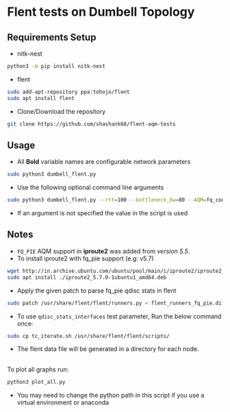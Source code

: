 # Flent tests on Dumbell Topology

## Requirements Setup

* nitk-nest

```bash
python3 -m pip install nitk-nest
```

* flent

```bash
sudo add-apt-repository ppa:tohojo/flent
sudo apt install flent
```

* Clone/Download the repository

```bash
git clone https://github.com/shashank68/flent-aqm-tests
```


## Usage

- All **Bold** variable names are configurable network parameters

```bash
sudo python3 dumbell_flent.py
```


- Use the following optional command line arguments 
```bash
sudo python3 dumbell_flent.py --rtt=100 --bottleneck_bw=80 --AQM=fq_codel --cong_control_algo=cubic --ecn=No --offloads=Yes
```
- If an argument is not specified the value in the script is used

## Notes
- `FQ_PIE` AQM support in **iproute2** was added from _version 5.5_.
- To install iproute2 with fq_pie support (e.g: v5.7)

```bash
wget http://in.archive.ubuntu.com/ubuntu/pool/main/i/iproute2/iproute2_5.7.0-1ubuntu1_amd64.deb
sudo apt install ./iproute2_5.7.0-1ubuntu1_amd64.deb
```

- Apply the given patch to parse fq_pie qdisc stats in flent
```bash
sudo patch /usr/share/flent/flent/runners.py < flent_runners_fq_pie.diff
```

- To use `qdisc_stats_interfaces` test parameter, Run the below command once:

```bash
sudo cp tc_iterate.sh /usr/share/flent/flent/scripts/
```

- The flent data file will be generated in a directory for each node.

\
To plot all graphs run:
```bash
python3 plot_all.py
```
- You may need to change the python path in this script if you use a virtual environment or anaconda